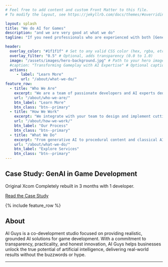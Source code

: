 ```yaml
---
# Feel free to add content and custom Front Matter to this file.
# To modify the layout, see https://jekyllrb.com/docs/themes/#overriding-theme-defaults

layout: splash
title: "We do AI for Games"
description: "and we are very good at what we do"
tagline: "If you need professionals who are experienced with both [Generative](/generative/ai/what-is-generative-ai/) and [Classical](/classical/ai/what-is-classical-ai/) AI Development for video games, or you're thinking of relaunching an old IP, then [get in touch](/contact/)!"

header:
  overlay_color: "#1f1f1f" # Set to any valid CSS color (hex, rgba, etc.)
  overlay_filter: "0.5" # Optional, adds transparency (0.0 to 1.0)
  image: "/assets/images/hero-background.jpg" # Path to your hero image
  #caption: "Transforming Gameplay with AI Expertise" # Optional caption text
  actions:
     - label: "Learn More"
       url: "/about/what-we-do/" 
feature_row:
  - title: "Who We Are"
    excerpt: "We are a team of passionate developers and AI experts dedicated to revolutionizing game development."
    url: "/about/who-we-are/"
    btn_label: "Learn More"
    btn_class: "btn--primary"
  - title: "How We Work"
    excerpt: "We integrate with your team to design and implement cutting-edge AI solutions tailored to your needs."
    url: "/about/how-we-work/"
    btn_label: "Our Process"
    btn_class: "btn--primary"
  - title: "What We Do"
    excerpt: "From generative AI to procedural content and classical AI systems, we deliver solutions."
    url: "/about/what-we-do/"
    btn_label: "Explore Services"
    btn_class: "btn--primary"
---
```


<section class="case-study-banner">
  <div class="case-study-overlay" style="background-image: url('{{ '/assets/images/posts/case_study_1/XcomBannerFade.png' | relative_url }}');background-repeat: no-repeat;background-size: contain;">
    <h2>Case Study: GenAI in Game Development</h2>
    <p>Original Xcom Completely rebuilt in 3 months with 1 developer.</p>
    <a href="/generative/ai/case-study-leveraging-generative-ai-for-updating-the-openxcom-engine/" class="btn btn--primary">Read the Case Study</a>
  </div>
</section>

{% include feature_row %}

<section class="about-section">
  <div class="container">
    <h2>About</h2>
    <p>
      AI Guys is a co-development studio focused on providing realistic, grounded AI solutions for game development. With a commitment to transparency, practicality, and honest innovation, AI Guys helps businesses unlock the true potential of artificial intelligence, delivering real-world results without the buzzwords or hype.
    </p>
    <hr class="section-divider">
  </div>
</section>


